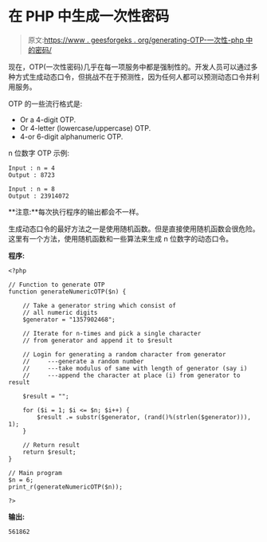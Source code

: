 # 在 PHP 中生成一次性密码

> 原文:[https://www . geesforgeks . org/generating-OTP-一次性-php 中的密码/](https://www.geeksforgeeks.org/generating-otp-one-time-password-in-php/)

现在，OTP(一次性密码)几乎在每一项服务中都是强制性的。开发人员可以通过多种方式生成动态口令，但挑战不在于预测性，因为任何人都可以预测动态口令并利用服务。

OTP 的一些流行格式是:

*   Or a 4-digit OTP.
*   Or 4-letter (lowercase/uppercase) OTP.
*   4-or 6-digit alphanumeric OTP.

n 位数字 OTP 示例:

```
Input : n = 4
Output : 8723

Input : n = 8
Output : 23914072

```

**注意:**每次执行程序的输出都会不一样。

生成动态口令的最好方法之一是使用随机函数。但是直接使用随机函数会很危险。这里有一个方法，使用随机函数和一些算法来生成 n 位数字的动态口令。

**程序:**

```
<?php

// Function to generate OTP
function generateNumericOTP($n) {

    // Take a generator string which consist of
    // all numeric digits
    $generator = "1357902468";

    // Iterate for n-times and pick a single character
    // from generator and append it to $result

    // Login for generating a random character from generator
    //     ---generate a random number
    //     ---take modulus of same with length of generator (say i)
    //     ---append the character at place (i) from generator to result

    $result = "";

    for ($i = 1; $i <= $n; $i++) {
        $result .= substr($generator, (rand()%(strlen($generator))), 1);
    }

    // Return result
    return $result;
}

// Main program
$n = 6;
print_r(generateNumericOTP($n));

?>
```

**输出:**

```
561862

```